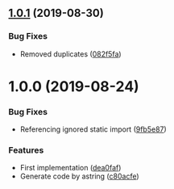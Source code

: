 ## [1.0.1](https://github.com/unlight/static-import-webpack-plugin/compare/v1.0.0...v1.0.1) (2019-08-30)


### Bug Fixes

* Removed duplicates ([082f5fa](https://github.com/unlight/static-import-webpack-plugin/commit/082f5fa))

# 1.0.0 (2019-08-24)


### Bug Fixes

* Referencing ignored static import ([9fb5e87](https://github.com/unlight/static-import-webpack-plugin/commit/9fb5e87))


### Features

* First implementation ([dea0faf](https://github.com/unlight/static-import-webpack-plugin/commit/dea0faf))
* Generate code by astring ([c80acfe](https://github.com/unlight/static-import-webpack-plugin/commit/c80acfe))
